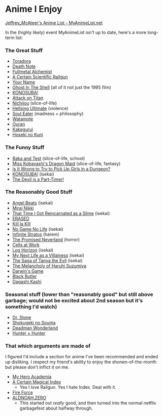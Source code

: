 
# Anime I Enjoy


[Jeffrey_McAteer's Anime List - MyAnimeList.net](https://myanimelist.net/animelist/Jeffrey_McAteer)

In the (highly likely) event MyAnimeList isn't up to date, here's a more long-term list:

### The Great Stuff

- [Toradora](https://myanimelist.net/anime/4224/Toradora)
- [Death Note](https://myanimelist.net/anime/1535/Death_Note)
- [Fullmetal Alchemist](https://myanimelist.net/anime/5114/Fullmetal_Alchemist__Brotherhood)
- [A Certain Scientific Railgun](https://myanimelist.net/anime/6213/Toaru_Kagaku_no_Railgun)
- [Your Name](https://myanimelist.net/anime/32281/Kimi_no_Na_wa)
- [Ghost In The Shell](https://myanimelist.net/anime/43/Koukaku_Kidoutai) (all of it not just the 1995 film)
- [KONOSUBA!](https://myanimelist.net/anime/30831/Kono_Subarashii_Sekai_ni_Shukufuku_wo)
- [Attack on Titan](https://myanimelist.net/anime/16498/Shingeki_no_Kyojin)
- [Nichijou](https://myanimelist.net/anime/10165/Nichijou) (slice-of-life)
- [Hellsing Ultimate](https://myanimelist.net/anime/777/Hellsing_Ultimate) (violence)
- [Soul Eater](https://myanimelist.net/anime/3588/Soul_Eater) (madness + philosophy)
- [Watamote](https://myanimelist.net/anime/16742/Watashi_ga_Motenai_no_wa_Dou_Kangaetemo_Omaera_ga_Warui)
- [Ouran](https://en.wikipedia.org/wiki/Ouran_High_School_Host_Club)
- [Kakegurui](https://en.wikipedia.org/wiki/Kakegurui_%E2%80%93_Compulsive_Gambler)
- [Hoseki no Kuni](https://myanimelist.net/anime/35557/Houseki_no_Kuni_TV)

### The Funny Stuff

- [Baka and Test](https://myanimelist.net/anime/8516/Baka_to_Test_to_Shoukanjuu_Ni) (slice-of-life, school)
- [Miss Kobayashi's Dragon Maid](https://myanimelist.net/anime/33206/Kobayashi-san_Chi_no_Maid_Dragon) (slice-of-life, fantasy)
- [Is It Wrong to Try to Pick Up Girls in a Dungeon?](https://myanimelist.net/anime/28121/Dungeon_ni_Deai_wo_Motomeru_no_wa_Machigatteiru_Darou_ka)
- [KONOSUBA!](https://myanimelist.net/anime/30831/Kono_Subarashii_Sekai_ni_Shukufuku_wo) (isekai)
- [The Devil is a Part-Timer!](https://myanimelist.net/anime/15809/Hataraku_Maou-sama)

### The Reasonably Good Stuff

- [Angel Beats](https://myanimelist.net/anime/6547/Angel_Beats) (isekai)
- [Mirai Nikki](https://myanimelist.net/anime/10620/Mirai_Nikki)
- [That Time I Got Reincarnated as a Slime](https://myanimelist.net/anime/37430/Tensei_shitara_Slime_Datta_Ken) (isekai)
- [ERASED](https://myanimelist.net/anime/31043/Boku_dake_ga_Inai_Machi)
- [Kill la Kill](https://myanimelist.net/anime/18679/Kill_la_Kill)
- [No Game No Life](https://myanimelist.net/anime/19815/No_Game_No_Life) (isekai)
- [Infinite Stratos](https://myanimelist.net/anime/9041/IS__Infinite_Stratos) (harem)
- [The Promised Neverland](https://myanimelist.net/anime/37779/Yakusoku_no_Neverland) (horror)
- [Cells at Work](https://myanimelist.net/anime/37141/Hataraku_Saibou_TV)
- [Log Horizon](https://myanimelist.net/anime/17265/Log_Horizon) (isekai)
- [My Next Life as a Villainess](https://myanimelist.net/anime/38555/Otome_Game_no_Hametsu_Flag_shika_Nai_Akuyaku_Reijou_ni_Tensei_shiteshimatta) (isekai)
- [The Saga of Tanya the Evil](https://myanimelist.net/anime/32615/Youjo_Senki/) (isekai)
- [The Melancholy of Haruhi Suzumiya](https://myanimelist.net/anime/849/Suzumiya_Haruhi_no_Yuuutsu)
- [Darwin's Game](https://myanimelist.net/anime/38656/Darwins_Game)
- [Black Butler](https://en.wikipedia.org/wiki/Black_Butler)
- [Dagashi Kashi](https://en.wikipedia.org/wiki/Dagashi_Kashi)

### Seasonal stuff (lower than "reasonably good" but still above garbage; would not be excited about 2nd season but it's something I'd watch)

- [Dr. Stone](https://myanimelist.net/anime/38691/Dr_Stone)
- [Shokugeki no Souma](https://myanimelist.net/anime/28171/Shokugeki_no_Souma)
- [Deadman Wonderland](https://en.wikipedia.org/wiki/Deadman_Wonderland)
- [Hunter × Hunter](https://en.wikipedia.org/wiki/Hunter_%C3%97_Hunter)


### That which arguments are made of

I figured I'd include a section for anime I've been recommended and ended up disliking. I respect my friend's ability to enjoy the shonen-of-the-month but please don't inflict it on me.

- [My Hero Academia](https://myanimelist.net/anime/31964/Boku_no_Hero_Academiahttps://myanimelist.net/anime/31964/Boku_no_Hero_Academia)
- [A Certain Magical Index](https://myanimelist.net/anime/4654/Toaru_Majutsu_no_Index)
    - Yes I love Railgun. Yes I hate Index. Deal with it.
- [Fire Force](https://myanimelist.net/anime/38671/Enen_no_Shouboutai)
- [ALDNOAH.ZERO](https://myanimelist.net/anime/22729/AldnoahZero)
    - This started out *really* good, and then turned into the normal netflix garbagefest about halfway through.

